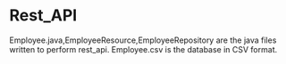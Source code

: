 # Rest_API

Employee.java,EmployeeResource,EmployeeRepository are the java files written to perform rest_api.
Employee.csv is the database in CSV format.
